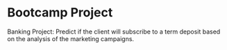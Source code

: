 # Bootcamp Project

Banking Project: Predict if the client will subscribe to a term deposit based on the analysis of the marketing  campaigns.
